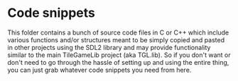 # Code snippets
This folder contains a bunch of source code files in C or C++ which include various functions and/or structures meant to be simply copied and pasted in other projects using the SDL2 library and may provide functionality similar to the main TileGameLib project (aka TGL.lib). So if you don't want or don't need to go through the hassle of setting up and using the entire thing, you can just grab whatever code snippets you need from here.
